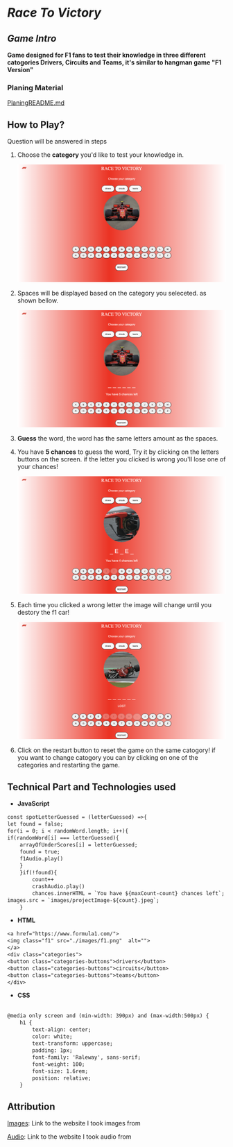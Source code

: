 # ***Race To Victory*** 

## ***Game Intro***
**Game designed for **F1** fans to test their knowledge in three different catogories Drivers, Circuits and Teams, it's similar to hangman game "F1 Version"**

### Planing Material

[PlaningREADME.md]()


## How to Play?
Question will be answered in steps 

1. Choose the **category** you'd like to test your knowledge in.

	![alt text](./images/projectpic1.jpg)

2. Spaces will be displayed based on the category you seleceted. as shown bellow.

	![alt text](./images/projectpic2.jpg)

3. **Guess** the word, the word has the same letters amount as the spaces.

4. You have **5 chances** to guess the word, Try it by clicking on the letters buttons on the screen. if the letter you clicked is wrong you'll lose one of your chances!

	![alt text](./images/projectpic3.jpg)



5. Each time you clicked a wrong letter the image will change until you destory the f1 car!

	![alt text](./images/projectpic4.jpg)

6. Click on the restart button to reset the game on the same catogory! if you want to change catogory you can by clicking on one of the categories and restarting the game.


## Technical Part and Technologies used
* **JavaScript** 

```
const spotLetterGuessed = (letterGuessed) =>{
let found = false;
for(i = 0; i < randomWord.length; i++){
if(randomWord[i] === letterGuessed){
    arrayOfUnderScores[i] = letterGuessed;
    found = true;
    f1Audio.play()
    }
    }if(!found){
        count++
        crashAudio.play()
        chances.innerHTML = `You have ${maxCount-count} chances left`;
images.src = `images/projectImage-${count}.jpeg`;
    }
```
* **HTML**
``` 
<a href="https://www.formula1.com/">
<img class="f1" src="./images/f1.png"  alt="">
</a>
<div class="categories">
<button class="categories-buttons">drivers</button>
<button class="categories-buttons">circuits</button>
<button class="categories-buttons">teams</button>
</div>
```
* **CSS**
```

@media only screen and (min-width: 390px) and (max-width:500px) {
    h1 { 
        text-align: center;
        color: white;
        text-transform: uppercase;
        padding: 1px;
        font-family: 'Raleway', sans-serif;
        font-weight: 100;
        font-size: 1.6rem;
        position: relative;
    }
```

## **Attribution**
[Images](https://gemini.google.com/): Link to the website I took images from
	
[Audio](https://pixabay.com/sound-effects/search/car-crash/): Link to the website I took audio from

